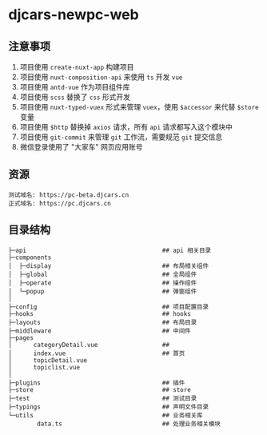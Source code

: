# djcars-newpc-web


## 注意事项

1. 项目使用 `create-nuxt-app` 构建项目
2. 项目使用 `nuxt-composition-api` 来使用 `ts` 开发 `vue`
3. 项目使用 `antd-vue` 作为项目组件库
4. 项目使用 `scss` 替换了 `css` 形式开发
5. 项目使用 `nuxt-typed-vuex` 形式来管理 `vuex`，使用 `$accessor` 来代替 `$store` 变量
6. 项目使用 `$http` 替换掉 `axios` 请求，所有 `api` 请求都写入这个模块中
7. 项目使用 `git-commit` 来管理 `git` 工作流，需要规范 `git` 提交信息
8. 微信登录使用了 "大家车" 网页应用账号

## 资源

```
测试域名: https://pc-beta.djcars.cn
正式域名: https://pc.djcars.cn
```
## 目录结构

```
├─api                                      ## api 相关目录
├─components                                
│  ├─display                               ## 布局相关组件
│  ├─global                                ## 全局组件
│  ├─operate                               ## 操作组件
│  └─popup                                 ## 弹窗组件
│          
├─config                                   ## 项目配置目录
├─hooks                                    ## hooks
├─layouts                                  ## 布局目录
├─middleware                               ## 中间件
├─pages                                     
│      categoryDetail.vue                  ## 
│      index.vue                           ## 首页
│      topicDetail.vue                     
│      topiclist.vue
│      
├─plugins                                  ## 插件
├─store                                    ## store
├─test                                     ## 测试目录
├─typings                                  ## 声明文件目录
└─utils                                    ## 业务相关库
        data.ts                            ## 处理业务相关模块
```
